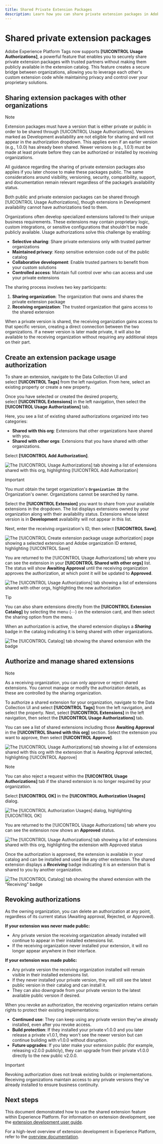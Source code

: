 ```yaml
---
title: Shared Private Extension Packages
description: Learn how you can share private extension packages in Adobe Experience Platform Tags.
---
```

# Shared private extension packages

Adobe Experience Platform Tags now supports **[!UICONTROL Usage Authorizations]**, a powerful feature that enables you to securely share private extension packages with trusted partners without making them publicly available in the extension catalog. This feature creates a secure bridge between organizations, allowing you to leverage each other's custom extension code while maintaining privacy and control over your proprietary solutions.

## Sharing extension packages with other organizations

>[!NOTE]
>
>Extension packages must have a version that is either private or public in order to be shared through [!UICONTROL Usage Authorizations]. Versions marked as Development availability are not eligible for sharing and will not appear in the authorization dropdown. This applies even if an earlier version (e.g., 1.0.0) has already been shared. Newer versions (e.g., 1.0.1) must be made at least private before they can be authorized or installed by receiving organizations.
>
>All guidance regarding the sharing of private extension packages also applies if you later choose to make these packages public. The same considerations around visibility, versioning, security, compatibility, support, and documentation remain relevant regardless of the package’s availability status.

Both public and private extension packages can be shared through [!UICONTROL Usage Authorizations], though extensions in Development availability cannot have authorizations tied to them. 

Organizations often develop specialized extensions tailored to their unique business requirements. These extensions may contain proprietary logic, custom integrations, or sensitive configurations that shouldn't be made publicly available. Usage authorizations solve this challenge by enabling:

- **Selective sharing**: Share private extensions only with trusted partner organizations
- **Maintained privacy**: Keep sensitive extension code out of the public catalog
- **Collaborative development**: Enable trusted partners to benefit from your custom solutions
- **Controlled access**: Maintain full control over who can access and use your private extensions

The sharing process involves two key participants:

1. **Sharing organization**: The organization that owns and shares the private extension package
2. **Receiving organization**: The trusted organization that gains access to the shared extension

When a private version is shared, the receiving organization gains access to that specific version, creating a direct connection between the two organizations. If a newer version is later made private, it will also be available to the receiving organization without requiring any additional steps on their part.

## Create an extension package usage authorization

To share an extension, navigate to the Data Collection UI and select **[!UICONTROL Tags]** from the left navigation. From here, select an existing property or create a new property.

Once you have selected or created the desired property, select **[!UICONTROL Extensions]** in the left navigation, then select the **[!UICONTROL Usage Authorizations]** tab.

Here, you see a list of existing shared authorizations organized into two categories:

- **Shared with this org**: Extensions that other organizations have shared with you.
- **Shared with other orgs**: Extensions that you have shared with other organizations.

Select **[!UICONTROL Add Authorization]**.

![The [!UICONTROL Usage Authorizations] tab showing a list of extensions shared with this org, highlighting [!UICONTROL Add Authorization]](../images/shared-extensions/add-authorization.png)

>[!IMPORTANT]
>
>You must obtain the target organization's **`Organization ID`** the Organization's owner. Organizations cannot be searched by name.

Select the **[!UICONTROL Extension]** you want to share from your available extensions in the dropdown. The list displays extensions owned by your organization along with their availability status. Extensions whose latest version is in **Development** availability will not appear in this list.

Next, enter the receiving organization's ID, then select **[!UICONTROL Save]**.

![The [!UICONTROL Create extension package usage authorization] page showing a selected extension and Adobe organization ID entered, highlighting [!UICONTROL Save]](../images/shared-extensions/save-authorization.png)

You are returned to the [!UICONTROL Usage Authorizations] tab where you can see the extension in your **[!UICONTROL Shared with other orgs]** list. The status will show **Awaiting Approval** until the receiving organization approves the authorization, at which point it will be updated to **Approved**.

![The [!UICONTROL Usage Authorizations] tab showing a list of extensions shared with other orgs, highlighting the new authorization](../images/shared-extensions/new-authorization.png)

>[!TIP]
>
>You can also share extensions directly from the **[!UICONTROL Extension Catalog]** by selecting the menu (⋯) on the extension card, and then select the sharing option from the menu.

When an authorization is active, the shared extension displays a ***Sharing*** badge in the catalog indicating it is being shared with other organizations. 

![The [!UICONTROL Catalog] tab showing the shared extension with the badge](../images/shared-extensions/sharing-badge.png)

## Authorize and manage shared extensions

>[!NOTE]
>
>As a receiving organization, you can only approve or reject shared extensions. You cannot manage or modify the authorization details, as these are controlled by the sharing organization.

To authorize a shared extension for your organization, navigate to the Data Collection UI and select **[!UICONTROL Tags]** from the left navigation, and select the property. Next, select **[!UICONTROL Extensions]** in the left navigation, then select the **[!UICONTROL Usage Authorizations]** tab.

You can see a list of shared extensions including those **Awaiting Approval** in the **[!UICONTROL Shared with this org]** section. Select the extension you want to approve, then select **[!UICONTROL Approve]**.

![The [!UICONTROL Usage Authorizations] tab showing a list of extensions shared with this org with the extension that is Awaiting Approval selected, highlighting [!UICONTROL Approve]](../images/shared-extensions/approve-authorization.png)

>[!NOTE]
>
>You can also reject a request within the **[!UICONTROL Usage Authorizations]** tab if the shared extension is no longer required by your organization.

Select **[!UICONTROL OK]** in the **[!UICONTROL Authorization Usages]** dialog.

![The [!UICONTROL Authorization Usages] dialog, highlighting [!UICONTROL OK]](../images/shared-extensions/confirmation.png)

You are returned to the [!UICONTROL Usage Authorizations] tab where you can see the extension now shows an **Approved** status.

![The [!UICONTROL Usage Authorizations] tab showing a list of extensions shared with this org, highlighting the extension with Approved status](../images/shared-extensions/approved-authorization.png)

Once the authorization is approved, the extension is available in your catalog and can be installed and used like any other extension. The shared extension displays a ***Receiving*** badge indicating it is an extension that is shared to you by another organization.

![The [!UICONTROL Catalog] tab showing the shared extension with the "Receiving" badge](../images/shared-extensions/receiving-badge.png)

## Revoking authorizations

As the owning organization, you can delete an authorization at any point, regardless of its current status (Awaiting approval, Rejected, or Approved).

**If your extension was never made public:**
- Any private version the receiving organization already installed will continue to appear in their installed extensions list.
- If the receiving organization never installed your extension, it will no longer appear anywhere in their interface.

**If your extension was made public:**
- Any private version the receiving organization installed will remain visible in their installed extensions list.
- If they never installed your private version, they will still see the latest public version in their catalog and can install it.
- They can also downgrade from your private version to the latest available public version if desired.

When you revoke an authorization, the receiving organization retains certain rights to protect their existing implementations:

- **Continued use**: They can keep using any private version they've already installed, even after you revoke access.
- **Build protection**: If they installed your private v1.0.0 and you later release a private v1.0.1, they won't see the newer version but can continue building with v1.0.0 without disruption.
- **Future upgrades**: If you later make your extension public (for example, releasing v2.0.0 publicly), they can upgrade from their private v1.0.0 directly to the new public v2.0.0.

>[!IMPORTANT]
>
>Revoking authorization does not break existing builds or implementations. Receiving organizations maintain access to any private versions they've already installed to ensure business continuity.

## Next steps

This document demonstrated how to use the shared extension feature within Experience Platform. For information on extension development, see the [extension development user guide](./getting-started.md).

For a high-level overview of extension development in Experience Platform, refer to the [overview documentation](./overview.md).
